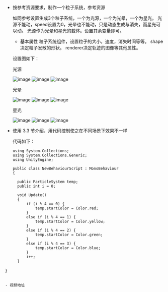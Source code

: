 - 按参考资源要求，制作一个粒子系统，参考资源

  如同参考设置生成3个粒子系统，一个为光源，一个为光晕，一个为星光。
  光源不能动，speed设置为0，光晕也不能动，只是动态生成与消失，而星光可以动。
  光源作为光晕和星光的载体。设置其余变量即可。
  
  - 基本属性
    粒子系统组件，设置粒子的大小，速度，消失时间等等。
    shape决定粒子发散的形状。
    renderer决定轨迹的图像等其他属性。
  
  设置图如下：
  
  光源
  
  ![image](https://github.com/qw1998/3D/blob/master/hw7/png/%E5%85%89%E6%BA%901.png)
  ![image](https://github.com/qw1998/3D/blob/master/hw7/png/%E5%85%89%E6%BA%902.png)
  ![image](https://github.com/qw1998/3D/blob/master/hw7/png/%E5%85%89%E6%BA%903.png)
  
  光晕
  
  ![image](https://github.com/qw1998/3D/blob/master/hw7/png/%E5%85%89%E6%99%951.png)
  ![image](https://github.com/qw1998/3D/blob/master/hw7/png/%E5%85%89%E6%99%952.png)
  ![image](https://github.com/qw1998/3D/blob/master/hw7/png/%E5%85%89%E6%99%953.png)
  
  星光
  
  ![image](https://github.com/qw1998/3D/blob/master/hw7/png/%E6%98%9F%E5%85%891.png)
  ![image](https://github.com/qw1998/3D/blob/master/hw7/png/%E6%98%9F%E5%85%892.png)
  ![image](https://github.com/qw1998/3D/blob/master/hw7/png/%E6%98%9F%E5%85%893.png)
  
  
- 使用 3.3 节介绍，用代码控制使之在不同场景下效果不一样

  代码如下：
  ```
  using System.Collections;
  using System.Collections.Generic;
  using UnityEngine;

  public class NewBehaviourScript : MonoBehaviour
  {

    public ParticleSystem temp;
    public int i = 0;

    void Update()
    {
        if (i % 4 == 0) {
            temp.startColor = Color.red;
        }
        else if (i % 4 == 1) {
            temp.startColor = Color.yellow;
        }
        else if (i % 4 == 2) {
            temp.startColor = Color.green;
        }
        else if (i % 4 == 3) {
            temp.startColor = Color.blue;
        }
        i++;
    }
}
```

- 视频地址 
